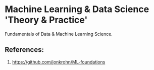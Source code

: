 # Machine Learning & Data Science 'Theory & Practice'
Fundamentals of Data &amp; Machine Learning Science.

## References:
1. https://github.com/jonkrohn/ML-foundations
